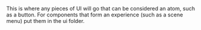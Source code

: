 This is where any pieces of UI will go that can be considered an atom,
such as a button.
For components that form an experience (such as a scene menu) put them in the ui folder.
